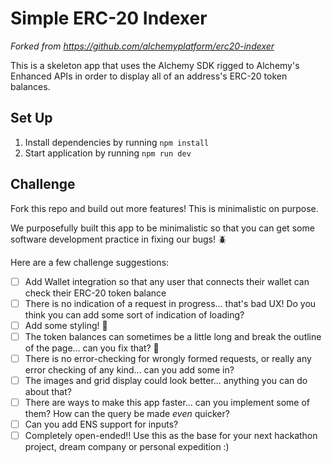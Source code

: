 # Simple ERC-20 Indexer
*Forked from https://github.com/alchemyplatform/erc20-indexer*

This is a skeleton app that uses the Alchemy SDK rigged to Alchemy's Enhanced APIs in order to display all of an address's ERC-20 token balances.

## Set Up

1. Install dependencies by running `npm install`
2. Start application by running `npm run dev`

## Challenge

Fork this repo and build out more features! This is minimalistic on purpose.

We purposefully built this app to be minimalistic so that you can get some software development practice in fixing our bugs! 🪲

Here are a few challenge suggestions:

- [ ] Add Wallet integration so that any user that connects their wallet can check their ERC-20 token balance
- [ ] There is no indication of a request in progress... that's bad UX! Do you think you can add some sort of indication of loading?
- [ ] Add some styling! 🎨 
- [ ] The token balances can sometimes be a little long and break the outline of the page... can you fix that? 🔧
- [ ] There is no error-checking for wrongly formed requests, or really any error checking of any kind... can you add some in? 
- [ ] The images and grid display could look better... anything you can do about that? 
- [ ] There are ways to make this app faster... can you implement some of them? How can the query be made _even_ quicker? 
- [ ] Can you add ENS support for inputs? 
- [ ] Completely open-ended!! Use this as the base for your next hackathon project, dream company or personal expedition :)
